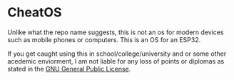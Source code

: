 # CheatOS
Unlike what the repo name suggests, this is not an os for modern devices such as mobile phones or computers. This is an OS for an ESP32.

If you get caught using this in school/college/university and or some other acedemic enviorment, I am not liable for any loss of points or diplomas as stated in the [GNU General Public License](https://github.com/AvocadoKings/CheatOS/blob/main/LICENSE).
